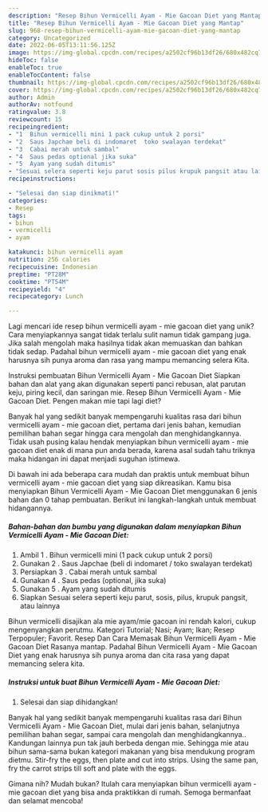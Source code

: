 ```yaml
---
description: "Resep Bihun Vermicelli Ayam - Mie Gacoan Diet yang Mantap"
title: "Resep Bihun Vermicelli Ayam - Mie Gacoan Diet yang Mantap"
slug: 968-resep-bihun-vermicelli-ayam-mie-gacoan-diet-yang-mantap
category: Uncategorized
date: 2022-06-05T13:11:56.125Z
image: https://img-global.cpcdn.com/recipes/a2502cf96b13df26/680x482cq70/bihun-vermicelli-ayam-mie-gacoan-diet-foto-resep-utama.jpg
hideToc: false
enableToc: true
enableTocContent: false
thumbnail: https://img-global.cpcdn.com/recipes/a2502cf96b13df26/680x482cq70/bihun-vermicelli-ayam-mie-gacoan-diet-foto-resep-utama.jpg
cover: https://img-global.cpcdn.com/recipes/a2502cf96b13df26/680x482cq70/bihun-vermicelli-ayam-mie-gacoan-diet-foto-resep-utama.jpg
author: Admin
authorAv: notfound
ratingvalue: 3.8
reviewcount: 15
recipeingredient:
- "1  Bihun vermicelli mini 1 pack cukup untuk 2 porsi"
- "2  Saus Japchae beli di indomaret  toko swalayan terdekat"
- "3  Cabai merah untuk sambal"
- "4  Saus pedas optional jika suka"
- "5  Ayam yang sudah ditumis"
- "Sesuai selera seperti keju parut sosis pilus krupuk pangsit atau lainnya"
recipeinstructions:

- "Selesai dan siap dinikmati!"
categories:
- Resep
tags:
- bihun
- vermicelli
- ayam

katakunci: bihun vermicelli ayam 
nutrition: 256 calories
recipecuisine: Indonesian
preptime: "PT28M"
cooktime: "PT54M"
recipeyield: "4"
recipecategory: Lunch

---
```





Lagi mencari ide resep bihun vermicelli ayam - mie gacoan diet yang unik? Cara menyiapkannya sangat tidak terlalu sulit namun tidak gampang juga. Jika salah mengolah maka hasilnya tidak akan memuaskan dan bahkan tidak sedap. Padahal bihun vermicelli ayam - mie gacoan diet yang enak harusnya sih punya aroma dan rasa yang mampu memancing selera Kita.





Instruksi pembuatan Bihun Vermicelli Ayam - Mie Gacoan Diet Siapkan bahan dan alat yang akan digunakan seperti panci rebusan, alat parutan keju, piring kecil, dan saringan mie. Resep Bihun Vermicelli Ayam - Mie Gacoan Diet. Pengen makan mie tapi lagi diet?

Banyak hal yang sedikit banyak mempengaruhi kualitas rasa dari bihun vermicelli ayam - mie gacoan diet, pertama dari jenis bahan, kemudian pemilihan bahan segar hingga cara mengolah dan menghidangkannya. Tidak usah pusing kalau hendak menyiapkan bihun vermicelli ayam - mie gacoan diet enak di mana pun anda berada, karena asal sudah tahu triknya maka hidangan ini dapat menjadi suguhan istimewa.






Di bawah ini ada beberapa cara mudah dan praktis untuk membuat bihun vermicelli ayam - mie gacoan diet yang siap dikreasikan. Kamu bisa menyiapkan Bihun Vermicelli Ayam - Mie Gacoan Diet menggunakan 6 jenis bahan dan 0 tahap pembuatan. Berikut ini langkah-langkah untuk membuat hidangannya.

<!--inarticleads1-->

##### Bahan-bahan dan bumbu yang digunakan dalam menyiapkan Bihun Vermicelli Ayam - Mie Gacoan Diet:

1. Ambil 1 . Bihun vermicelli mini (1 pack cukup untuk 2 porsi)
1. Gunakan 2 . Saus Japchae (beli di indomaret / toko swalayan terdekat)
1. Persiapkan 3 . Cabai merah untuk sambal
1. Gunakan 4 . Saus pedas (optional, jika suka)
1. Gunakan 5 . Ayam yang sudah ditumis
1. Siapkan Sesuai selera seperti keju parut, sosis, pilus, krupuk pangsit, atau lainnya


Bihun vermicelli disajikan ala mie ayam/mie gacoan ini rendah kalori, cukup mengenyangkan perutmu. Kategori Tutorial; Nasi; Ayam; Ikan; Resep Terpopuler; Favorit. Resep Dan Cara Memasak Bihun Vermicelli Ayam - Mie Gacoan Diet Rasanya mantap. Padahal Bihun Vermicelli Ayam - Mie Gacoan Diet yang enak harusnya sih punya aroma dan cita rasa yang dapat memancing selera kita. 

<!--inarticleads2-->

##### Instruksi untuk buat Bihun Vermicelli Ayam - Mie Gacoan Diet:


1. Selesai dan siap dihidangkan!

Banyak hal yang sedikit banyak mempengaruhi kualitas rasa dari Bihun Vermicelli Ayam - Mie Gacoan Diet, mulai dari jenis bahan, selanjutnya pemilihan bahan segar, sampai cara mengolah dan menghidangkannya.. Kandungan lainnya pun tak jauh berbeda dengan mie. Sehingga mie atau bihun sama-sama bukan kategori makanan yang bisa mendukung program dietmu. Stir-fry the eggs, then plate and cut into strips. Using the same pan, fry the carrot strips till soft and plate with the eggs. 

Gimana nih? Mudah bukan? Itulah cara menyiapkan bihun vermicelli ayam - mie gacoan diet yang bisa anda praktikkan di rumah. Semoga bermanfaat dan selamat mencoba!
